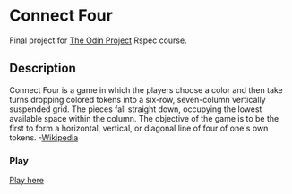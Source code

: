 # Connect Four

Final project for [The Odin Project](https://www.theodinproject.com/lessons/ruby-connect-four) Rspec course.

## Description

Connect Four is a game in which the players choose a color and then take turns dropping colored tokens into a six-row, seven-column vertically suspended grid. The pieces fall straight down, occupying the lowest available space within the column. The objective of the game is to be the first to form a horizontal, vertical, or diagonal line of four of one's own tokens. -[Wikipedia](https://en.wikipedia.org/wiki/Connect_Four)

### Play

[Play here](https://replit.com/@AbdEl-Rahman21/Connect-Four)
